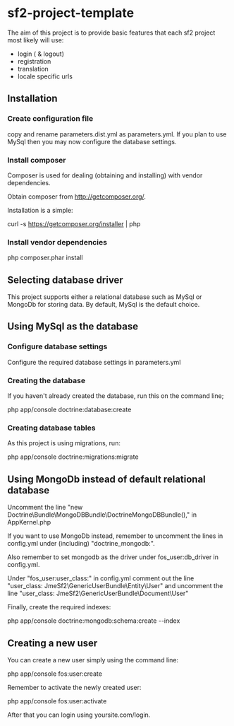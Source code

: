 sf2-project-template
====================

The aim of this project is to provide basic features that each sf2 project most likely will use:

- login ( & logout)
- registration
- translation
- locale specific urls

## Installation

### Create configuration file

copy and rename parameters.dist.yml as parameters.yml. If you plan to use MySql then you may now configure the database settings.

### Install composer

Composer is used for dealing (obtaining and installing) with vendor dependencies.

Obtain composer from http://getcomposer.org/.

Installation is a simple:

curl -s https://getcomposer.org/installer | php

### Install vendor dependencies

php composer.phar install

## Selecting database driver

This project supports either a relational database such as MySql or MongoDb for storing data. By default, MySql is the default choice.

## Using MySql as the database

### Configure database settings

Configure the required database settings in parameters.yml

### Creating the database

If you haven't already created the database, run this on the command line;

php app/console doctrine:database:create

### Creating database tables

As this project is using migrations, run:

php app/console doctrine:migrations:migrate

## Using MongoDb instead of default relational database

Uncomment the line "new Doctrine\Bundle\MongoDBBundle\DoctrineMongoDBBundle()," in AppKernel.php

If you want to use MongoDb instead, remember to uncomment the lines in config.yml under (including) "doctrine_mongodb:".

Also remember to set mongodb as the driver under fos_user:db_driver in config.yml.

Under "fos_user:user_class:" in config.yml comment out the line "user_class: JmeSf2\GenericUserBundle\Entity\User" and uncomment the line "user_class: JmeSf2\GenericUserBundle\Document\User"

Finally, create the required indexes:

php app/console doctrine:mongodb:schema:create --index

## Creating a new user

You can create a new user simply using the command line:

php app/console fos:user:create

Remember to activate the newly created user:

php app/console fos:user:activate

After that you can login using yoursite.com/login.